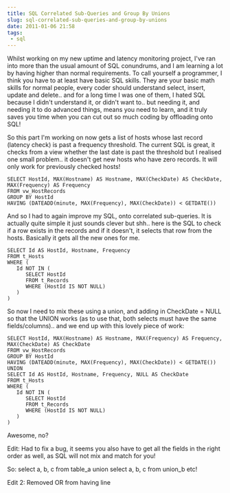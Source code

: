 ---title: SQL Correlated Sub-Queries and Group By Unionsslug: sql-correlated-sub-queries-and-group-by-unionsdate: 2011-01-06 21:58tags:  - sql---Whilst working on my new uptime and latency monitoring project, I've ran into more than the usual amount of SQL conundrums, and I am learning a lot by having higher than normal requirements. To call yourself a programmer, I think you have to at least have basic SQL skills. They are your basic math skills for normal people, every coder should understand select, insert, update and delete.. and for a long time I was one of them, I hated SQL because I didn't understand it, or didn't want to.. but needing it, and needing it to do advanced things, means you need to learn, and it truly saves you time when you can cut out so much coding by offloading onto SQL!

So this part I'm working on now gets a list of hosts whose last record (latency check) is past a frequency threshold. The current SQL is great, it checks from a view whether the last date is past the threshold but I realised one small problem.. it doesn't get new hosts who have zero records. It will only work for previously checked hosts!

    SELECT HostId, MAX(Hostname) AS Hostname, MAX(CheckDate) AS CheckDate, MAX(Frequency) AS Frequency
    FROM vw_HostRecords
    GROUP BY HostId
    HAVING (DATEADD(minute, MAX(Frequency), MAX(CheckDate)) < GETDATE())

And so I had to again improve my SQL, onto correlated sub-queries. It is actually quite simple it just sounds clever but shh.. here is the SQL to check if a row exists in the records and if it doesn't, it selects that row from the hosts. Basically it gets all the new ones for me.

    SELECT Id AS HostId, Hostname, Frequency
    FROM t_Hosts
    WHERE (
       Id NOT IN (
          SELECT HostId
          FROM t_Records
          WHERE (HostId IS NOT NULL)
       )
    )

So now I need to mix these using a union, and adding in CheckDate = NULL so that the UNION works (as to use that, both selects must have the same fields/columns).. and we end up with this lovely piece of work:

    SELECT HostId, MAX(Hostname) AS Hostname, MAX(Frequency) AS Frequency, MAX(CheckDate) AS CheckDate
    FROM vw_HostRecords
    GROUP BY HostId
    HAVING (DATEADD(minute, MAX(Frequency), MAX(CheckDate)) < GETDATE())
    UNION
    SELECT Id AS HostId, Hostname, Frequency, NULL AS CheckDate
    FROM t_Hosts
    WHERE (
       Id NOT IN (
          SELECT HostId
          FROM t_Records
          WHERE (HostId IS NOT NULL)
       )
    )

Awesome, no?

Edit: Had to fix a bug, it seems you also have to get all the fields in the right order as well, as SQL will not mix and match for you!

So: select a, b, c from table_a union select a, b, c from union_b etc!

Edit 2: Removed OR from having line